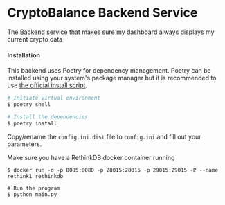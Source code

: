 # CryptoBalance Backend Service
The Backend service that makes sure my dashboard always displays my current crypto data

#### Installation
This backend uses Poetry for dependency management. Poetry can be installed using your system's package manager but it is recommended to use [the official install script](https://python-poetry.org/docs/#installation).

```bash
# Initiate virtual environment
$ poetry shell

# Install the dependencies
$ poetry install
```

Copy/rename the `config.ini.dist` file to `config.ini` and fill out your parameters.

Make sure you have a RethinkDB docker container running
```
$ docker run -d -p 8085:8080 -p 28015:28015 -p 29015:29015 -P --name rethink1 rethinkdb
```

```
# Run the program
$ python main.py
```
